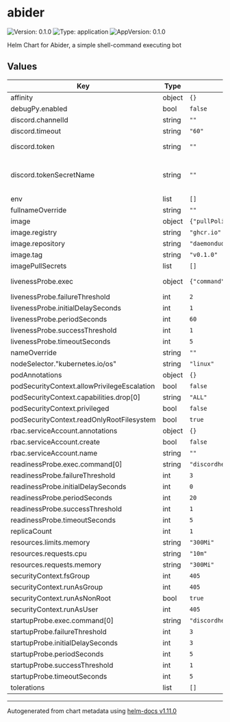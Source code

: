 # abider

![Version: 0.1.0](https://img.shields.io/badge/Version-0.1.0-informational?style=flat-square) ![Type: application](https://img.shields.io/badge/Type-application-informational?style=flat-square) ![AppVersion: 0.1.0](https://img.shields.io/badge/AppVersion-0.1.0-informational?style=flat-square)

Helm Chart for Abider, a simple shell-command executing bot

## Values

| Key | Type | Default | Description |
|-----|------|---------|-------------|
| affinity | object | `{}` | standard affinities |
| debugPy.enabled | bool | `false` | used for dev testing |
| discord.channelId | string | `""` | discord channel id |
| discord.timeout | string | `"60"` | command execution timeout |
| discord.token | string | `""` | Discord bot token. creates a Secret object containing the token |
| discord.tokenSecretName | string | `""` | reference a separately managed secret kubectl create secret generic abider --from-literal discord-token='PUT_TOKEN_HERE' |
| env | list | `[]` | additional environment variables to inject |
| fullnameOverride | string | `""` |  |
| image | object | `{"pullPolicy":"IfNotPresent","registry":"ghcr.io","repository":"daemondude23/abider/debian","tag":"v0.1.0"}` | container image settings |
| image.registry | string | `"ghcr.io"` | override container registry |
| image.repository | string | `"daemondude23/abider/debian"` | repository within the registry |
| image.tag | string | `"v0.1.0"` | image tag. Semantic versioning is used |
| imagePullSecrets | list | `[]` |  |
| livenessProbe.exec | object | `{"command":["discordhealthcheck"]}` | library used to enable this: https://pypi.org/project/discordhealthcheck/ |
| livenessProbe.failureThreshold | int | `2` |  |
| livenessProbe.initialDelaySeconds | int | `1` |  |
| livenessProbe.periodSeconds | int | `60` |  |
| livenessProbe.successThreshold | int | `1` |  |
| livenessProbe.timeoutSeconds | int | `5` |  |
| nameOverride | string | `""` |  |
| nodeSelector."kubernetes.io/os" | string | `"linux"` |  |
| podAnnotations | object | `{}` |  |
| podSecurityContext.allowPrivilegeEscalation | bool | `false` |  |
| podSecurityContext.capabilities.drop[0] | string | `"ALL"` |  |
| podSecurityContext.privileged | bool | `false` |  |
| podSecurityContext.readOnlyRootFilesystem | bool | `true` |  |
| rbac.serviceAccount.annotations | object | `{}` |  |
| rbac.serviceAccount.create | bool | `false` |  |
| rbac.serviceAccount.name | string | `""` |  |
| readinessProbe.exec.command[0] | string | `"discordhealthcheck"` |  |
| readinessProbe.failureThreshold | int | `3` |  |
| readinessProbe.initialDelaySeconds | int | `0` |  |
| readinessProbe.periodSeconds | int | `20` |  |
| readinessProbe.successThreshold | int | `1` |  |
| readinessProbe.timeoutSeconds | int | `5` |  |
| replicaCount | int | `1` |  |
| resources.limits.memory | string | `"300Mi"` |  |
| resources.requests.cpu | string | `"10m"` |  |
| resources.requests.memory | string | `"300Mi"` |  |
| securityContext.fsGroup | int | `405` |  |
| securityContext.runAsGroup | int | `405` |  |
| securityContext.runAsNonRoot | bool | `true` |  |
| securityContext.runAsUser | int | `405` |  |
| startupProbe.exec.command[0] | string | `"discordhealthcheck"` |  |
| startupProbe.failureThreshold | int | `3` |  |
| startupProbe.initialDelaySeconds | int | `3` |  |
| startupProbe.periodSeconds | int | `5` |  |
| startupProbe.successThreshold | int | `1` |  |
| startupProbe.timeoutSeconds | int | `5` |  |
| tolerations | list | `[]` |  |

----------------------------------------------
Autogenerated from chart metadata using [helm-docs v1.11.0](https://github.com/norwoodj/helm-docs/releases/v1.11.0)
